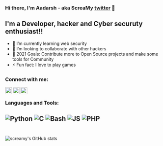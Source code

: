 ### Hi there, I'm Aadarsh - aka ScreaMy [twitter] 👋 



## I'm a  Developer, hacker and Cyber securuty enthusiast!!

- 🌱 I’m currently learning web security
- 👯 I’m looking to collaborate with other hackers
- 🥅 2021 Goals: Contribute more to Open Source projects and make some tools for Community
- ⚡ Fun fact: I love to play games

### Connect with me:


[<img align="left" alt="codeSTACKr | Twitter" width="22px" src="https://cdn.jsdelivr.net/npm/simple-icons@v3/icons/twitter.svg" />][twitter]
[<img align="left" alt="codeSTACKr | LinkedIn" width="22px" src="https://cdn.jsdelivr.net/npm/simple-icons@v3/icons/linkedin.svg" />][linkedin]
[<img align="left" alt="hackerone" width="22px" src="https://hackerone.com/favicon.ico" />][hackerone]

<br />

### Languages and Tools:


![Python](https://img.shields.io/badge/Python-3776AB?style=for-the-badge&logo=python&logoColor=white)
![C](https://img.shields.io/badge/C-00599C?style=for-the-badge&logo=c&logoColor=white)
![Bash](https://img.shields.io/badge/Shell_Script-121011?style=for-the-badge&logo=gnu-bash&logoColor=white)
![JS](https://img.shields.io/badge/JavaScript-323330?style=for-the-badge&logo=javascript&logoColor=F7DF1E)
![PHP](https://img.shields.io/badge/PHP-777BB4?style=for-the-badge&logo=php&logoColor=white)
<br />
<br />
---

![screamy's GitHub stats](https://github-readme-stats.vercel.app/api?username=aadarsh-screamy&show_icons=true&theme=vue)



[twitter]: https://twitter.com/ScreamZoro
[linkedin]: https://www.linkedin.com/in/aadarsh-anand/
[hackerone]: https://hackerone.com/screamy?type=user
